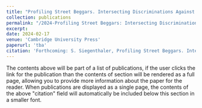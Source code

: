 ```yaml
---
title: "Profiling Street Beggars. Intersecting Discriminations Against the Poor in Ancient Roman Cities"
collection: publications
permalink: "/2024-Profiling Street Beggars: Intersecting Discriminations Against the Poor in Ancient Roman Cities-number-1"
excerpt: 
date: 2024-02-17
venue: 'Cambridge University Press'
paperurl: 'tba'
citation: 'Forthcoming: S. Siegenthaler, Profiling Street Beggars. Intersecting Discriminations Against the Poor in Ancient Roman Cities, in: A. Pudsey – A. Fernández Prieto (eds.), Poverty and Vulnerability in Classical Antiquity. Gender, Age, Family and Society (Cambridge).'
---
```


The contents above will be part of a list of publications, if the user clicks the link for the publication than the contents of section will be rendered as a full page, allowing you to provide more information about the paper for the reader. When publications are displayed as a single page, the contents of the above "citation" field will automatically be included below this section in a smaller font.
